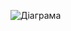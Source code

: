 ![Діаграма](https://github.com/ip-85/System-Dynamics/blob/master/Doc/UMLDiagrams/scenarios/guest/authorization/diagramOUT/UC3.png)